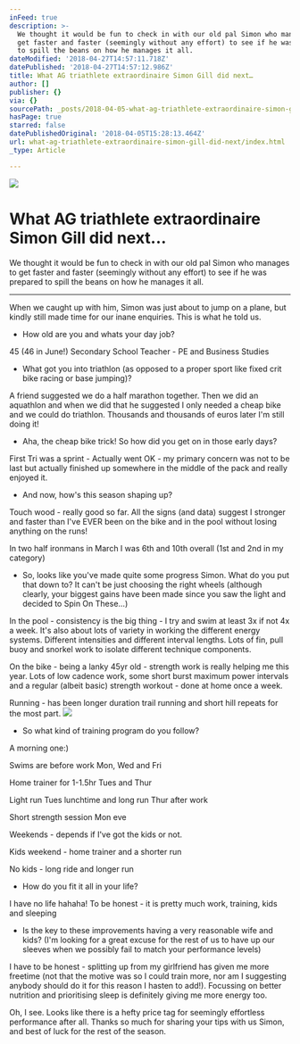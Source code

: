 ```yaml
---
inFeed: true
description: >-
  We thought it would be fun to check in with our old pal Simon who manages to
  get faster and faster (seemingly without any effort) to see if he was prepared
  to spill the beans on how he manages it all.
dateModified: '2018-04-27T14:57:11.718Z'
datePublished: '2018-04-27T14:57:12.986Z'
title: What AG triathlete extraordinaire Simon Gill did next…
author: []
publisher: {}
via: {}
sourcePath: _posts/2018-04-05-what-ag-triathlete-extraordinaire-simon-gill-did-next.md
hasPage: true
starred: false
datePublishedOriginal: '2018-04-05T15:28:13.464Z'
url: what-ag-triathlete-extraordinaire-simon-gill-did-next/index.html
_type: Article

---
```

![](https://the-grid-user-content.s3-us-west-2.amazonaws.com/c8add743-c319-4478-be11-7efa668b4126.jpg)

# What AG triathlete extraordinaire Simon Gill did next...

We thought it would be fun to check in with our old pal Simon who manages to get faster and faster (seemingly without any effort) to see if he was prepared to spill the beans on how he manages it all.

---

When we caught up with him, Simon was just about to jump on a plane, but kindly still made time for our inane enquiries. This is what he told us.

* How old are you and whats your day job?

45 (46 in June!) Secondary School Teacher - PE and Business Studies

* What got you into triathlon (as opposed to a proper sport like fixed crit bike racing or base jumping)?

A friend suggested we do a half marathon together. Then we did an aquathlon and when we did that he suggested I only needed a cheap bike and we could do triathlon. Thousands and thousands of euros later I'm still doing it!

* Aha, the cheap bike trick! So how did you get on in those early days?

First Tri was a sprint - Actually went OK - my primary concern was not to be last but actually finished up somewhere in the middle of the pack and really enjoyed it.

* And now, how's this season shaping up?

Touch wood - really good so far. All the signs (and data) suggest I stronger and faster than I've EVER been on the bike and in the pool without losing anything on the runs!

In two half ironmans in March I was 6th and 10th overall (1st and 2nd in my category)

* So, looks like you've made quite some progress Simon. What do you put that down to? It can't be just choosing the right wheels (although clearly, your biggest gains have been made since you saw the light and decided to Spin On These...)

In the pool - consistency is the big thing - I try and swim at least 3x if not 4x a week. It's also about lots of variety in working the different energy systems. Different intensities and different interval lengths. Lots of fin, pull buoy and snorkel work to isolate different technique components.

On the bike - being a lanky 45yr old - strength work is really helping me this year. Lots of low cadence work, some short burst maximum power intervals and a regular (albeit basic) strength workout - done at home once a week.

Running - has been longer duration trail running and short hill repeats for the most part.
![](https://the-grid-user-content.s3-us-west-2.amazonaws.com/b627889d-48ca-47bf-be84-df9e3b580458.jpg)

* So what kind of training program do you follow?

A morning one:)

Swims are before work Mon, Wed and Fri

Home trainer for 1-1.5hr Tues and Thur

Light run Tues lunchtime and long run Thur after work

Short strength session Mon eve

Weekends - depends if I've got the kids or not.

Kids weekend - home trainer and a shorter run

No kids - long ride and longer run

* How do you fit it all in your life?

I have no life hahaha! To be honest - it is pretty much work, training, kids and sleeping

* Is the key to these improvements having a very reasonable wife and kids? (I'm looking for a great excuse for the rest of us to have up our sleeves when we possibly fail to match your performance levels)

I have to be honest - splitting up from my girlfriend has given me more freetime (not that the motive was so I could train more, nor am I suggesting anybody should do it for this reason I hasten to add!). Focussing on better nutrition and prioritising sleep is definitely giving me more energy too.

Oh, I see. Looks like there is a hefty price tag for seemingly effortless performance after all. Thanks so much for sharing your tips with us Simon, and best of luck for the rest of the season.